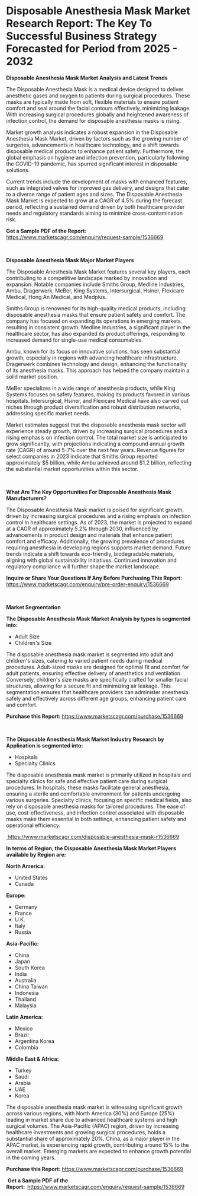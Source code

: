 <p><h1>Disposable Anesthesia Mask Market Research Report: The Key To Successful Business Strategy Forecasted for Period from 2025 - 2032</h1></p><p><strong>Disposable Anesthesia Mask Market Analysis and Latest Trends</strong></p>
<p><p>The Disposable Anesthesia Mask is a medical device designed to deliver anesthetic gases and oxygen to patients during surgical procedures. These masks are typically made from soft, flexible materials to ensure patient comfort and seal around the facial contours effectively, minimizing leakage. With increasing surgical procedures globally and heightened awareness of infection control, the demand for disposable anesthesia masks is rising.</p><p>Market growth analysis indicates a robust expansion in the Disposable Anesthesia Mask Market, driven by factors such as the growing number of surgeries, advancements in healthcare technology, and a shift towards disposable medical products to enhance patient safety. Furthermore, the global emphasis on hygiene and infection prevention, particularly following the COVID-19 pandemic, has spurred significant interest in disposable solutions.</p><p>Current trends include the development of masks with enhanced features, such as integrated valves for improved gas delivery, and designs that cater to a diverse range of patient ages and sizes. The Disposable Anesthesia Mask Market is expected to grow at a CAGR of 4.5% during the forecast period, reflecting a sustained demand driven by both healthcare provider needs and regulatory standards aiming to minimize cross-contamination risk.</p></p>
<p><strong>Get a Sample PDF of the Report:&nbsp;</strong> <a href="https://www.marketscagr.com/enquiry/request-sample/1536669?utm_campaign=3562&utm_medium=2&utm_source=Github&utm_content=ia&utm_term=14042025&utm_id=disposable-anesthesia-mask">https://www.marketscagr.com/enquiry/request-sample/1536669</a></p>
<p>&nbsp;</p>
<p><strong>Disposable Anesthesia Mask Major Market Players</strong></p>
<p><p>The Disposable Anesthesia Mask Market features several key players, each contributing to a competitive landscape marked by innovation and expansion. Notable companies include Smiths Group, Medline Industries, Ambu, Dragerwerk, MeBer, King Systems, Intersurgical, Hsiner, Flexicare Medical, Hong An Medical, and Medplus.</p><p>Smiths Group is renowned for its high-quality medical products, including disposable anesthesia masks that ensure patient safety and comfort. The company has focused on expanding its operations in emerging markets, resulting in consistent growth. Medline Industries, a significant player in the healthcare sector, has also expanded its product offerings, responding to increased demand for single-use medical consumables. </p><p>Ambu, known for its focus on innovative solutions, has seen substantial growth, especially in regions with advancing healthcare infrastructure. Dragerwerk combines technology and design, enhancing the functionality of its anesthesia masks. This approach has helped the company maintain a solid market position.</p><p>MeBer specializes in a wide range of anesthesia products, while King Systems focuses on safety features, making its products favored in various hospitals. Intersurgical, Hsiner, and Flexicare Medical have also carved out niches through product diversification and robust distribution networks, addressing specific market needs.</p><p>Market estimates suggest that the disposable anesthesia mask sector will experience steady growth, driven by increasing surgical procedures and a rising emphasis on infection control. The total market size is anticipated to grow significantly, with projections indicating a compound annual growth rate (CAGR) of around 5-7% over the next few years. Revenue figures for select companies in 2023 indicate that Smiths Group reported approximately $5 billion, while Ambu achieved around $1.2 billion, reflecting the substantial market opportunities within this sector.</p></p>
<p>&nbsp;</p>
<p><strong>What Are The Key Opportunities For Disposable Anesthesia Mask Manufacturers?</strong></p>
<p><p>The Disposable Anesthesia Mask market is poised for significant growth, driven by increasing surgical procedures and a rising emphasis on infection control in healthcare settings. As of 2023, the market is projected to expand at a CAGR of approximately 5.2% through 2030, influenced by advancements in product design and materials that enhance patient comfort and efficacy. Additionally, the growing prevalence of procedures requiring anesthesia in developing regions supports market demand. Future trends indicate a shift towards eco-friendly, biodegradable materials, aligning with global sustainability initiatives. Continued innovation and regulatory compliance will further shape the market landscape.</p></p>
<p><strong>Inquire or Share Your Questions If Any Before Purchasing This Report:</strong> <a href="https://www.marketscagr.com/enquiry/pre-order-enquiry/1536669?utm_campaign=3562&utm_medium=2&utm_source=Github&utm_content=ia&utm_term=14042025&utm_id=disposable-anesthesia-mask">https://www.marketscagr.com/enquiry/pre-order-enquiry/1536669</a></p>
<p>&nbsp;</p>
<p><strong>Market Segmentation</strong></p>
<p><strong>The Disposable Anesthesia Mask Market Analysis by types is segmented into:</strong></p>
<p><ul><li>Adult Size</li><li>Children's Size</li></ul></p>
<p><p>The disposable anesthesia mask market is segmented into adult and children's sizes, catering to varied patient needs during medical procedures. Adult-sized masks are designed for optimal fit and comfort for adult patients, ensuring effective delivery of anesthetics and ventilation. Conversely, children's size masks are specifically crafted for smaller facial structures, allowing for a secure fit and minimizing air leakage. This segmentation ensures that healthcare providers can administer anesthesia safely and effectively across different age groups, enhancing patient care and comfort.</p></p>
<p><strong>Purchase this Report:&nbsp;</strong><a href="https://www.marketscagr.com/purchase/1536669?utm_campaign=3562&utm_medium=2&utm_source=Github&utm_content=ia&utm_term=14042025&utm_id=disposable-anesthesia-mask">https://www.marketscagr.com/purchase/1536669</a></p>
<p>&nbsp;</p>
<p><strong>The Disposable Anesthesia Mask Market Industry Research by Application is segmented into:</strong></p>
<p><ul><li>Hospitals</li><li>Specialty Clinics</li></ul></p>
<p><p>The disposable anesthesia mask market is primarily utilized in hospitals and specialty clinics for safe and effective patient care during surgical procedures. In hospitals, these masks facilitate general anesthesia, ensuring a sterile and comfortable environment for patients undergoing various surgeries. Specialty clinics, focusing on specific medical fields, also rely on disposable anesthesia masks for tailored procedures. The ease of use, cost-effectiveness, and infection control associated with disposable masks make them essential in both settings, enhancing patient safety and operational efficiency.</p></p>
<p><a href="https://www.marketscagr.com/disposable-anesthesia-mask-r1536669?utm_campaign=3562&utm_medium=2&utm_source=Github&utm_content=ia&utm_term=14042025&utm_id=disposable-anesthesia-mask">&nbsp;https://www.marketscagr.com/disposable-anesthesia-mask-r1536669</a></p>
<p><strong>In terms of Region, the Disposable Anesthesia Mask Market Players available by Region are:</strong></p>
<p>
    <p> <strong> North America: </strong>
        <ul>
            <li>United States</li>
            <li>Canada</li>
        </ul>
        </p> 
    <p> <strong> Europe: </strong>
        <ul>
            <li>Germany</li>
            <li>France</li>
            <li>U.K.</li>
            <li>Italy</li>
            <li>Russia</li>
        </ul>
        </p> 
    <p> <strong> Asia-Pacific: </strong>
        <ul>
            <li>China</li>
            <li>Japan</li>
            <li>South Korea</li>
            <li>India</li>
            <li>Australia</li>
            <li>China Taiwan</li>
            <li>Indonesia</li>
            <li>Thailand</li>
            <li>Malaysia</li>
        </ul>
        </p> 
    <p> <strong> Latin America: </strong>
        <ul>
            <li>Mexico</li>
            <li>Brazil</li>
            <li>Argentina Korea</li>
            <li>Colombia</li>
        </ul>
        </p> 
    <p> <strong> Middle East & Africa: </strong>
        <ul>
            <li>Turkey</li>
            <li>Saudi</li>
            <li>Arabia</li>
            <li>UAE</li>
            <li>Korea</li>
        </ul>
    </p>
    </p>
<p><p>The disposable anesthesia mask market is witnessing significant growth across various regions, with North America (30%) and Europe (25%) leading in market share due to advanced healthcare systems and high surgical volumes. The Asia-Pacific (APAC) region, driven by increasing healthcare investments and growing surgical procedures, holds a substantial share of approximately 20%. China, as a major player in the APAC market, is experiencing rapid growth, contributing around 15% to the overall market. Emerging markets are expected to enhance growth potential in the coming years.</p></p>
<p><strong>Purchase this Report: </strong><a href="https://www.marketscagr.com/purchase/1536669?utm_campaign=3562&utm_medium=2&utm_source=Github&utm_content=ia&utm_term=14042025&utm_id=disposable-anesthesia-mask">https://www.marketscagr.com/purchase/1536669</a></p>
<p>&nbsp;<strong>Get a Sample PDF of the Report:&nbsp;&nbsp;</strong><a href="https://www.marketscagr.com/enquiry/request-sample/1536669?utm_campaign=3562&utm_medium=2&utm_source=Github&utm_content=ia&utm_term=14042025&utm_id=disposable-anesthesia-mask">https://www.marketscagr.com/enquiry/request-sample/1536669</a></p>
<p><strong></strong></p>
<p><p></p><p></p><p></p></p>